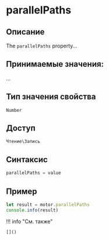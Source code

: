 # parallelPaths

## Описание
The `parallelPaths` property...

## Принимаемые значения:
...

## Тип значения свойства
`Number`

## Доступ
`Чтение\Запись`

## Синтаксис
```javascript
parallelPaths = value
```

## Пример
```javascript linenums="1"
let result = motor.parallelPaths
console.info(result)
```

!!! info "См. также"

    []()

